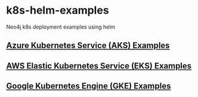# k8s-helm-examples
Neo4j k8s deployment examples using helm

## [Azure Kubernetes Service (AKS) Examples](./genericAKS/README.md)

## [AWS Elastic Kubernetes Service (EKS) Examples](./genericEKS/README.md)

## [Google Kubernetes Engine (GKE) Examples](./genericGKE/README.md)
